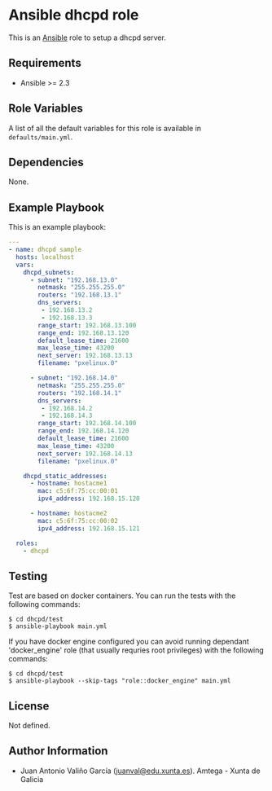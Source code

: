 # Ansible dhcpd role

This is an [Ansible](http://www.ansible.com) role to setup a dhcpd server.

## Requirements

- Ansible >= 2.3

## Role Variables

A list of all the default variables for this role is available in `defaults/main.yml`.

## Dependencies

None.

## Example Playbook

This is an example playbook:

```yaml
---
- name: dhcpd sample
  hosts: localhost
  vars:
    dhcpd_subnets:
      - subnet: "192.168.13.0"
        netmask: "255.255.255.0"
        routers: "192.168.13.1"
        dns_servers:
         - 192.168.13.2
         - 192.168.13.3
        range_start: 192.168.13.100
        range_end: 192.168.13.120
        default_lease_time: 21600
        max_lease_time: 43200
        next_server: 192.168.13.13
        filename: "pxelinux.0"

      - subnet: "192.168.14.0"
        netmask: "255.255.255.0"
        routers: "192.168.14.1"
        dns_servers:
         - 192.168.14.2
         - 192.168.14.3
        range_start: 192.168.14.100
        range_end: 192.168.14.120
        default_lease_time: 21600
        max_lease_time: 43200
        next_server: 192.168.14.13
        filename: "pxelinux.0"

    dhcpd_static_addresses:
      - hostname: hostacme1
        mac: c5:6f:75:cc:00:01
        ipv4_address: 192.168.15.120

      - hostname: hostacme2
        mac: c5:6f:75:cc:00:02
        ipv4_address: 192.168.15.121

  roles:
    - dhcpd
```

## Testing

Test are based on docker containers. You can run the tests with the following commands:

```shell
$ cd dhcpd/test
$ ansible-playbook main.yml
```

If you have docker engine configured you can avoid running dependant 'docker_engine' role (that usually requries root privileges) with the following commands:

```shell
$ cd dhcpd/test
$ ansible-playbook --skip-tags "role::docker_engine" main.yml
```

## License

Not defined.

## Author Information

- Juan Antonio Valiño García ([juanval@edu.xunta.es](mailto:juanval@edu.xunta.es)). Amtega - Xunta de Galicia

